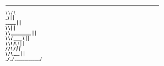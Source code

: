    ______                                ___  
   \     \                              /   \  
    \_____\                             |   |  
     _____                              |   |  
     \    \                             |   |  
      \    \          __________        |   |  
       \    \        /   ____   \       |   |  
        \    \      !   /____\  !       |   |  
 _______/    /       \    ______/       |   |___________  
 \          /         \   \_____        |               |  
  \________/           \_______/         \______________/  
